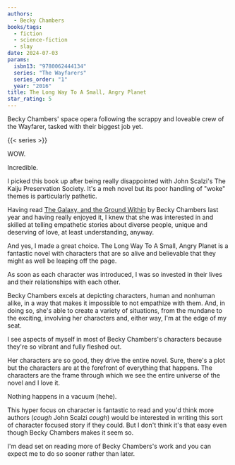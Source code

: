 ```yaml
---
authors:
  - Becky Chambers
books/tags:
  - fiction
  - science-fiction
  - slay
date: 2024-07-03
params:
  isbn13: "9780062444134"
  series: "The Wayfarers"
  series_order: "1"
  year: "2016"
title: The Long Way To A Small, Angry Planet
star_rating: 5
---
```


Becky Chambers' space opera following the scrappy and loveable crew of the Wayfarer, tasked with their biggest job yet.

<!--more-->

{{< series >}}

WOW. 

Incredible.

I picked this book up after being really disappointed with John Scalzi's The Kaiju Preservation Society. It's a meh novel but its poor handling of "woke" themes is particularly pathetic.

Having read [The Galaxy, and the Ground Within](/books/2023-06-21/) by Becky Chambers last year and having really enjoyed it, I knew that she was interested in and skilled at telling empathetic stories about diverse people, unique and deserving of love, at least understanding, anyway.

And yes, I made a great choice. The Long Way To A Small, Angry Planet is a fantastic novel with characters that are so alive and believable that they might as well be leaping off the page.

As soon as each character was introduced, I was so invested in their lives and their relationships with each other.

Becky Chambers excels at depicting characters, human and nonhuman alike, in a way that makes it impossible to not empathize with them. And, in doing so, she's able to create a variety of situations, from the mundane to the exciting, involving her characters and, either way, I'm at the edge of my seat.

I see aspects of myself in most of Becky Chambers's characters because they're so vibrant and fully fleshed out.

Her characters are so good, they drive the entire novel. Sure, there's a plot but the characters are at the forefront of everything that happens. The characters are the frame through which we see the entire universe of the novel and I love it.

Nothing happens in a vacuum (hehe).

This hyper focus on character is fantastic to read and you'd think more authors (*cough* John Scalzi *cough*) would be interested in writing this sort of character focused story if they could.  But I don't think it's that easy even though Becky Chambers makes it seem so.

I'm dead set on reading more of Becky Chambers's work and you can expect me to do so sooner rather than later. 